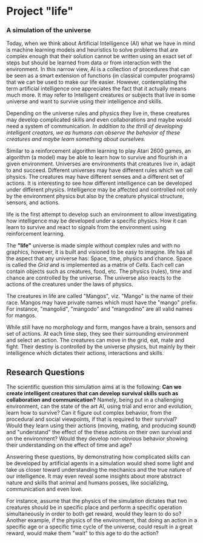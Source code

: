 # Project "life"
### A simulation of the universe

Today, when we think about Artificial Intelligence (AI) what we have in mind is machine learning models and heuristics to solve problems that are complex enough that their solution cannot be written using an exact set of steps but should be learned from data or from interaction with the environment.
In this narrow view, AI is a collection of procedures that can be seen as a smart extension of functions (in classical computer programs) that we can be used to make our life easier.
However, contemplating the term artificial intelligence one appreciates the fact that it actually means much more. 
It may refer to Intelligent creatures or subjects that live in some universe and want to survive using their intelligence and skills.

Depending on the universe rules and physics they live in, these creatures may develop complicated skills and even collaborations and maybe would need a system of communication.
*In addition to the thrill of developing intelligent creators, we as humans can observe the behavior of these creatures and maybe learn something about ourselves.*

Similar to a reinforcement algorithm learning to play Atari 2600 games, an algorithm (a model) may be able to learn how to survive and flourish in a given environment. 
Universes are environments that creatures live in, adapt to and succeed.
Different universes may have different rules which we call physics. 
The creatures may have different senses and a different set of actions.
It is interesting to see how different intelligence can be developed under different physics.
Intelligence may be affected and controlled not only by the environment physics but also by the creature physical structure, sensors, and actions.

life is the first attempt to develop such an environment to allow investigating how intelligence may be developed under a specific physics.
How it can learn to survive and react to signals from the environment using reinforcement learning.

The **"life"** universe is made simple without complex rules and with no graphics, however, it is built and visioned to be easy to imagine.
life has all the aspect that any universe has: Space, time, physics and chance.
Space is called the *Grid* and is implemented as a matrix of *Cells*.
Each cell can contain objects such as creatures, food, etc.
The physics (rules), time and chance are controlled by the universe. The universe also reacts to the actions of the creatures under the laws of physics. 

The creatures in life are called "Mangos", viz. "Mango" is the name of their race.
Mangos may have private names which must have the "mango" prefix. 
For instance, "mangolid", "mangodo" and "mangodino" are all valid names for mangos.

While still have no morphology and form, mangos have a brain, sensors and set of actions.
At each time step, they see their surrounding environment and select an action.
The creatures can move in the grid, eat, mate and fight.
Their destiny is controlled by the universe physics, but mainly by their intelligence which dictates their actions, interactions and skills.


## Research Questions
The scientific question this simulation aims at is the following: 
**Can we create intelligent creatures that can develop survival skills such as collaboration and communication?**
Namely, being put in a challenging environment, can the state of the art AI, using trial and error and evolution, 
learn how to survive?
Can it figure out complex behavior, from the procedural and social viewpoints, if that is required to their survival?  
Would they learn using their actions (moving, mating, and producing sound) and "understand" the effect of the these actions on
their own survival and on the environment? 
Would they develop non-obvious behavior showing their understanding on the effect of time and age? 

Answering these questions, by demonstrating how complicated skills can be developed by artificial agents in a simulation
would shed some light and take us closer toward understanding the mechanics and the true nature of our intelligence.
It may even reveal some insights about more abstract nature and skills that animal and humans posses, like socializing, communication and even love. 

For instance, assume that the physics of the simulation dictates that two creatures should be in specific place and perform 
a specific operation simultaneously in order to both get reward, would they learn to do so?
Another example, if the physics of the environment, that doing an action in a specific age or a specific time cycle of the universe, 
could result in a great reward, would make them "wait" to this age to do the action?
